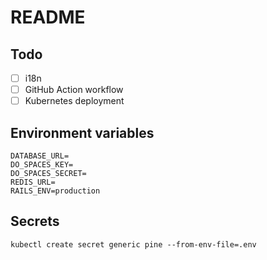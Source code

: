 # README

## Todo

- [ ] i18n
- [ ] GitHub Action workflow
- [ ] Kubernetes deployment

## Environment variables

```
DATABASE_URL=
DO_SPACES_KEY=
DO_SPACES_SECRET=
REDIS_URL=
RAILS_ENV=production
```

## Secrets

```
kubectl create secret generic pine --from-env-file=.env
```
